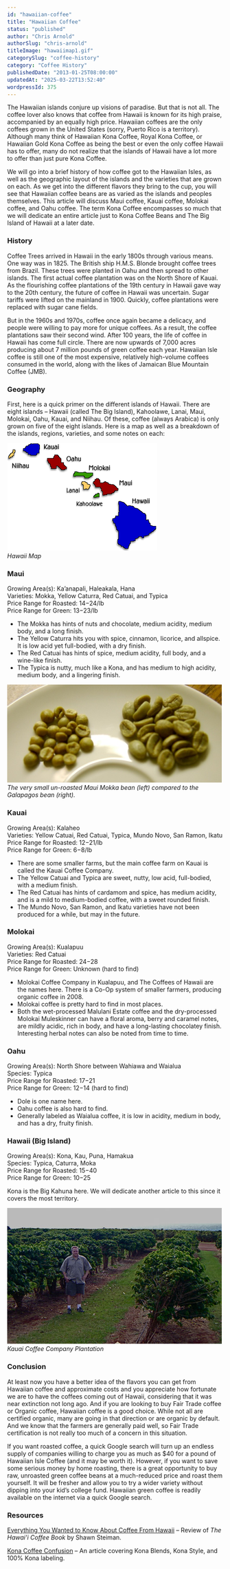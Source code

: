 ```yaml
---
id: "hawaiian-coffee"
title: "Hawaiian Coffee"
status: "published"
author: "Chris Arnold"
authorSlug: "chris-arnold"
titleImage: "hawaiimap1.gif"
categorySlug: "coffee-history"
category: "Coffee History"
publishedDate: "2013-01-25T08:00:00"
updatedAt: "2025-03-22T13:52:40"
wordpressId: 375
---
```


The Hawaiian islands conjure up visions of paradise. But that is not all. The coffee lover also knows that coffee from Hawaii is known for its high praise, accompanied by an equally high price. Hawaiian coffees are the only coffees grown in the United States (sorry, Puerto Rico is a territory). Although many think of Hawaiian Kona Coffee, Royal Kona Coffee, or Hawaiian Gold Kona Coffee as being the best or even the only coffee Hawaii has to offer, many do not realize that the islands of Hawaii have a lot more to offer than just pure Kona Coffee.

We will go into a brief history of how coffee got to the Hawaiian Isles, as well as the geographic layout of the islands and the varieties that are grown on each. As we get into the different flavors they bring to the cup, you will see that Hawaiian coffee beans are as varied as the islands and peoples themselves. This article will discuss Maui coffee, Kauai coffee, Molokai coffee, and Oahu coffee. The term Kona Coffee encompasses so much that we will dedicate an entire article just to Kona Coffee Beans and The Big Island of Hawaii at a later date.

### History

Coffee Trees arrived in Hawaii in the early 1800s through various means. One way was in 1825. The British ship H.M.S. Blonde brought coffee trees from Brazil. These trees were planted in Oahu and then spread to other islands. The first actual coffee plantation was on the North Shore of Kauai. As the flourishing coffee plantations of the 19th century in Hawaii gave way to the 20th century, the future of coffee in Hawaii was uncertain. Sugar tariffs were lifted on the mainland in 1900. Quickly, coffee plantations were replaced with sugar cane fields.

But in the 1960s and 1970s, coffee once again became a delicacy, and people were willing to pay more for unique coffees. As a result, the coffee plantations saw their second wind. After 100 years, the life of coffee in Hawaii has come full circle. There are now upwards of 7,000 acres producing about 7 million pounds of green coffee each year. Hawaiian Isle coffee is still one of the most expensive, relatively high-volume coffees consumed in the world, along with the likes of Jamaican Blue Mountain Coffee (JMB).

### Geography

First, here is a quick primer on the different islands of Hawaii. There are eight islands – Hawaii (called The Big Island), Kahoolawe, Lanai, Maui, Molokai, Oahu, Kauai, and Niihau. Of these, coffee (always Arabica) is only grown on five of the eight islands. Here is a map as well as a breakdown of the islands, regions, varieties, and some notes on each:

![hawaii map](hawaiimap1.gif)  
*Hawaii Map*

### Maui

Growing Area(s): Ka’anapali, Haleakala, Hana  
Varieties: Mokka, Yellow Caturra, Red Catuai, and Typica  
Price Range for Roasted: $14-$24/lb  
Price Range for Green: $13-$23/lb

-   The Mokka has hints of nuts and chocolate, medium acidity, medium body, and a long finish.
-   The Yellow Caturra hits you with spice, cinnamon, licorice, and allspice. It is low acid yet full-bodied, with a dry finish.
-   The Red Catuai has hints of spice, medium acidity, full body, and a wine-like finish.
-   The Typica is nutty, much like a Kona, and has medium to high acidity, medium body, and a lingering finish.

![green beans](green-beans.jpg)  
*The very small un-roasted Maui Mokka bean (left) compared to the Galapagos bean (right).*

### Kauai

Growing Area(s): Kalaheo  
Varieties: Yellow Catuai, Red Catuai, Typica, Mundo Novo, San Ramon, Ikatu  
Price Range for Roasted: $12-$21/lb  
Price Range for Green: $6-$8/lb

-   There are some smaller farms, but the main coffee farm on Kauai is called the Kauai Coffee Company.
-   The Yellow Catuai and Typica are sweet, nutty, low acid, full-bodied, with a medium finish.
-   The Red Catuai has hints of cardamom and spice, has medium acidity, and is a mild to medium-bodied coffee, with a sweet rounded finish.
-   The Mundo Novo, San Ramon, and Ikatu varieties have not been produced for a while, but may in the future.

### Molokai

Growing Area(s): Kualapuu  
Varieties: Red Catuai  
Price Range for Roasted: $24-$28  
Price Range for Green: Unknown (hard to find)

-   Molokai Coffee Company in Kualapuu, and The Coffees of Hawaii are the names here. There is a Co-Op system of smaller farmers, producing organic coffee in 2008.
-   Molokai coffee is pretty hard to find in most places.
-   Both the wet-processed Malulani Estate coffee and the dry-processed Molokai Muleskinner can have a floral aroma, berry and caramel notes, are mildly acidic, rich in body, and have a long-lasting chocolatey finish. Interesting herbal notes can also be noted from time to time.

### Oahu

Growing Area(s): North Shore between Wahiawa and Waialua  
Species: Typica  
Price Range for Roasted: $17-$21  
Price Range for Green: $12-$14 (hard to find)

-   Dole is one name here.
-   Oahu coffee is also hard to find.
-   Generally labeled as Waialua coffee, it is low in acidity, medium in body, and has a dry, fruity finish.

### Hawaii (Big Island)

Growing Area(s): Kona, Kau, Puna, Hamakua  
Species: Typica, Caturra, Moka  
Price Range for Roasted: $15-$40  
Price Range for Green: $10-$25

Kona is the Big Kahuna here. We will dedicate another article to this since it covers the most territory.

![Kauai Coffee Company Plantation](kauai3.jpg)  
*Kauai Coffee Company Plantation*

### Conclusion

At least now you have a better idea of the flavors you can get from Hawaiian coffee and approximate costs and you appreciate how fortunate we are to have the coffees coming out of Hawaii, considering that it was near extinction not long ago. And if you are looking to buy Fair Trade coffee or Organic coffee, Hawaiian coffee is a good choice. While not all are certified organic, many are going in that direction or are organic by default. And we know that the farmers are generally paid well, so Fair Trade certification is not really too much of a concern in this situation.

If you want roasted coffee, a quick Google search will turn up an endless supply of companies willing to charge you as much as $40 for a pound of Hawaiian Isle Coffee (and it may be worth it). However, if you want to save some serious money by home roasting, there is a great opportunity to buy raw, unroasted green coffee beans at a much-reduced price and roast them yourself. It will be fresher and allow you to try a wider variety without dipping into your kid’s college fund. Hawaiian green coffee is readily available on the internet via a quick Google search.

### Resources

[Everything You Wanted to Know About Coffee From Hawaii](http://ineedcoffee.com/everything-you-wanted-to-know-about-coffee-from-hawaii/) – Review of *The Hawai’i Coffee Book* by Shawn Steiman.

[Kona Coffee Confusion](http://ineedcoffee.com/kona-coffee-confusion/) – An article covering Kona Blends, Kona Style, and 100% Kona labeling.